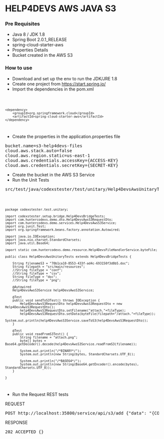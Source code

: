 # HELP4DEVS AWS JAVA S3

### Pre Requisites

- Java 8 / JDK 1.8
- Spring Boot 2.0.1_RELEASE
- spring-cloud-starter-aws
- Properties Details
- Bucket created in the AWS S3

### How to use

- Download and set up the env to run the JDK/JRE 1.8
- Create one project from https://start.spring.io/
- Import the dependencies in the pom.xml

<code>

    <dependency>
        <groupId>org.springframework.cloud</groupId>
        <artifactId>spring-cloud-starter-aws</artifactId>
    </dependency>

</code>

- Create the properties in the application.properties file

<pre>
bucket.name=s3-help4devs-files
cloud.aws.stack.auto=false
cloud.aws.region.static=us-east-1
cloud.aws.credentials.accessKey={ACCESS-KEY}
cloud.aws.credentials.secretKey={SECRET-KEY}
</pre>

- Create the bucket in the AWS S3 Service
- Run the Unit Tests

<pre>
src/test/java/codexstester/test/unitary/Help4DevsAwsUnitaryTests.java
</pre>

<code>

    package codexstester.test.unitary;
    
    import codexstester.setup.bridge.Help4DevsBridgeTests;
    import com.huntercodexs.demo.dto.Help4DevsAwsS3RequestDto;
    import com.huntercodexs.demo.services.Help4DevsAwsS3Service;
    import org.junit.Test;
    import org.springframework.beans.factory.annotation.Autowired;
    
    import java.io.IOException;
    import java.nio.charset.StandardCharsets;
    import java.util.Base64;
    
    import static com.huntercodexs.demo.resource.Help4DevsFileHandlerService.byteFile;
    
    public class Help4DevsAwsUnitaryTests extends Help4DevsBridgeTests {
    
        String filenameS3 = "70b1ca10-8553-433f-ad4c-693150f3d8b5.doc";
        String filepath = "src/main/resources";
        //String fileType = "conf";
        //String fileType = "csv";
        String fileType = "doc";
        //String fileType = "png";
    
        @Autowired
        Help4DevsAwsS3Service help4DevsAwsS3Service;
    
        @Test
        public void sendToS3Test() throws IOException {
            Help4DevsAwsS3RequestDto help4DevsAwsS3RequestDto = new Help4DevsAwsS3RequestDto();
            help4DevsAwsS3RequestDto.setFilename("attach."+fileType);
            help4DevsAwsS3RequestDto.setData(byteFile(filepath+"/attach."+fileType));
            System.out.println(help4DevsAwsS3Service.saveToS3(help4DevsAwsS3RequestDto));
        }
    
        @Test
        public void readFromS3Test() {
            String filename = "attach.png";
            byte[] bytes = Base64.getDecoder().decode(help4DevsAwsS3Service.readFromS3(filename));
    
            System.out.println("/*BINARY*/");
            System.out.println(new String(bytes, StandardCharsets.UTF_8));
    
            System.out.println("/*BASE64*/");
            System.out.println(new String(Base64.getEncoder().encode(bytes), StandardCharsets.UTF_8));
        }
    
    }

</code>

- Run the Request REST tests

REQUEST

<pre>
POST http://localhost:35800/service/api/s3/add {"data": "{CONTENT-FILE-BASE64}", "filename": "filename.ext"}
</pre>

RESPONSE

<pre>
202 ACCEPTED {}
</pre>


